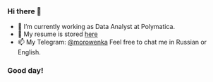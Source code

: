 ### Hi there 👋

- 🔭 I’m currently working as Data Analyst at Polymatica.
- 💬 My resume is stored [here](https://github.com/morowenka/morowenka/blob/main/Mark%20Basov%20-%20Data%20Scientist.pdf)
- 📫 My Telegram: [@morowenka](https://t.me/morowenka) Feel free to chat me in Russian or English.

### Good day!
